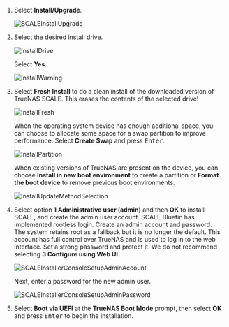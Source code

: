 ---
---

1. Select **Install/Upgrade**.
   
   ![SCALEInstallUpgrade](/images/SCALE/22.12/SCALEInstallMainScreen.png "SCALE Install Main Screen")

2. Select the desired install drive.
   
   ![InstallDrive](/images/SCALE/22.12/SCALEInstallDriveScreen.png "Install Drive Screen")

   Select **Yes**.
   
   ![InstallWarning](/images/SCALE/22.12/SCALEInstallWarningScreen.png "Install Warning Screen")

3. Select **Fresh Install** to do a clean install of the downloaded version of TrueNAS SCALE.
   This erases the contents of the selected drive!
   
   ![InstallFresh](/images/SCALE/22.12/SCALEInstallUpgradeFresh.png "Upgrade or Fresh Install Screen")
   
   When the operating system device has enough additional space, you can choose to allocate some space for a swap partition to improve performance. Select **Create Swap** and press <kbd>Enter</kbd>.
   
   ![InstallPartition](/images/SCALE/22.12/SCALEInstallPartitionScreen.png "Install Partition Screen")

   When existing versions of TrueNAS are present on the device, you can choose **Install in new boot environment** to create a partition or **Format the boot device** to remove previous boot environments.

   ![InstallUpdateMethodSelection](/images/SCALE/22.12/SCALEInstallUpdateMethodSelection.png "Update Method Selection Screen")

4. Select option **1 Administrative user (admin)** and then **OK** to install SCALE, and create the admin user account. 
   SCALE Bluefin has implemented rootless login. Create an admin account and password. The system retains root as a fallback but it is no longer the default.
   This account has full control over TrueNAS and is used to log in to the web interface.
   Set a strong password and protect it.
   We do not recommend selecting **3 Configure using Web UI**.
   
   ![SCALEInstallerConsoleSetupAdminAccount](/images/SCALE/22.12/SCALEInstallerConsoleSetupAdminAccount.png "Admin User Screen")

   Next, enter a password for the new admin user.

   ![SCALEInstallerConsoleSetupAdminPassword](/images/SCALE/22.12/SCALEInstallerConsoleSetupAdminPassword.png "Install Password Screen")

5. Select **Boot via UEFI** at the **TrueNAS Boot Mode** prompt, then select **OK** and press <kbd>Enter</kbd> to begin the installation.
